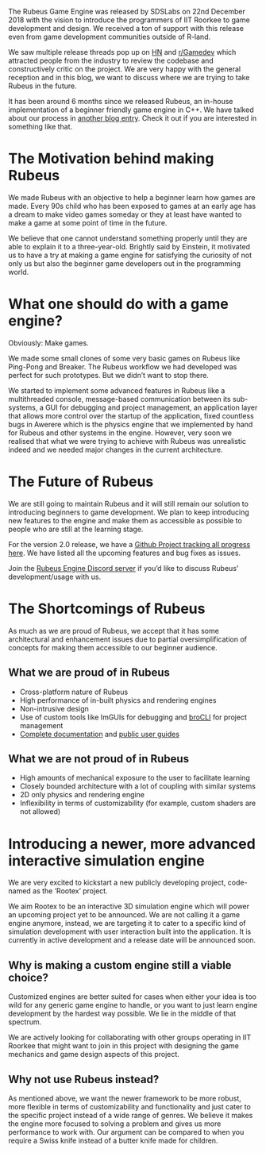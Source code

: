 The Rubeus Game Engine was released by SDSLabs on 22nd December 2018 with the vision to introduce the programmers of IIT Roorkee to game development and design. We received a ton of support with this release even from game development communities outside of R-land. 

We saw multiple release threads pop up on [HN](https://news.ycombinator.com) and [r/Gamedev](https://www.reddit.com/r/gamedev/) which attracted people from the industry to review the codebase and constructively critic on the project. We are very happy with the general reception and in this blog, we want to discuss where we are trying to take Rubeus in the future.

It has been around 6 months since we released Rubeus, an in-house implementation of a beginner friendly game engine in C++. We have talked about our process in [another blog entry](https://blog.sdslabs.co/2018/12/making-a-game-engine-from-scratch). Check it out if you are interested in something like that.

# The Motivation behind making Rubeus

We made Rubeus with an objective to help a beginner learn how games are made. Every 90s child who has been exposed to games at an early age has a dream to make video games someday or they at least have wanted to make a game at some point of time in the future.

We believe that one cannot understand something properly until they are able to explain it to a three-year-old. Brightly said by Einstein, it motivated us to have a try at making a game engine for satisfying the curiosity of not only us but also the beginner game developers out in the programming world.

# What one should do with a game engine?

Obviously: Make games.

We made some small clones of some very basic games on Rubeus like Ping-Pong and Breaker. The Rubeus workflow we had developed was perfect for such prototypes. But we didn’t want to stop there.

We started to implement some advanced features in Rubeus like a multithreaded console, message-based communication between its sub-systems, a GUI for debugging and project management, an application layer that allows more control over the startup of the application, fixed countless bugs in Awerere which is the physics engine that we implemented by hand for Rubeus and other systems in the engine. However, very soon we realised that what we were trying to achieve with Rubeus was unrealistic indeed and we needed major changes in the current architecture.

# The Future of Rubeus

We are still going to maintain Rubeus and it will still remain our solution to introducing beginners to game development. We plan to keep introducing new features to the engine and make them as accessible as possible to people who are still at the learning stage.

For the version 2.0 release, we have a [Github Project tracking all progress here](https://github.com/sdslabs/Rubeus/projects/1). We have listed all the upcoming features and bug fixes as issues.

Join the [Rubeus Engine Discord server](https://discord.gg/Cva2VFQ) if you’d like to discuss Rubeus’ development/usage with us.

# The Shortcomings of Rubeus

As much as we are proud of Rubeus, we accept that it has some architectural and enhancement issues due to partial oversimplification of concepts for making them accessible to our beginner audience.

## What we are proud of in Rubeus

* Cross-platform nature of Rubeus
* High performance of in-built physics and rendering engines
* Non-intrusive design
* Use of custom tools like ImGUIs for debugging and [broCLI](https://github.com/sdslabs/broCLI) for project management
* [Complete documentation](https://blog.sdslabs.co/Rubeus-Docs) and [public user guides](https://github.com/sdslabs/Rubeus/wiki)

## What we are not proud of in Rubeus

* High amounts of mechanical exposure to the user to facilitate learning
* Closely bounded architecture with a lot of coupling with similar systems
* 2D only physics and rendering engine
* Inflexibility in terms of customizability (for example, custom shaders are not allowed)

# Introducing a newer, more advanced interactive simulation engine

We are very excited to kickstart a new publicly developing project, code-named as the ‘Rootex’ project.

We aim Rootex to be an interactive 3D simulation engine which will power an upcoming project yet to be announced. We are not calling it a game engine anymore, instead, we are targeting it to cater to a specific kind of simulation development with user interaction built into the application. It is currently in active development and a release date will be announced soon.

## Why is making a custom engine still a viable choice?

Customized engines are better suited for cases when either your idea is too wild for any generic game engine to handle, or you want to just learn engine development by the hardest way possible. We lie in the middle of that spectrum.

We are actively looking for collaborating with other groups operating in IIT Roorkee that might want to join in this project with designing the game mechanics and game design aspects of this project.

## Why not use Rubeus instead?

As mentioned above, we want the newer framework to be more robust, more flexible in terms of customizability and functionality and just cater to the specific project instead of a wide range of genres. We believe it makes the engine more focused to solving a problem and gives us more performance to work with. Our argument can be compared to when you require a Swiss knife instead of a butter knife made for children.

